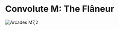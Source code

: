 # Convolute M: The Flâneur

![Arcades M7,2](https://user-images.githubusercontent.com/36647441/146197237-9b5016db-f165-438e-8348-e8495a95ecec.jpg)
